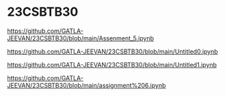 # 23CSBTB30
https://github.com/GATLA-JEEVAN/23CSBTB30/blob/main/Assenment_5.ipynb

https://github.com/GATLA-JEEVAN/23CSBTB30/blob/main/Untitled0.ipynb

https://github.com/GATLA-JEEVAN/23CSBTB30/blob/main/Untitled1.ipynb

https://github.com/GATLA-JEEVAN/23CSBTB30/blob/main/assignment%206.ipynb
